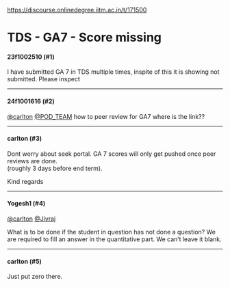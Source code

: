 https://discourse.onlinedegree.iitm.ac.in/t/171500

<html><head><meta charset='utf-8'><title>TDS - GA7 - Score missing</title></head><body>
<h1>TDS - GA7 - Score missing</h1>
<h4>23f1002510 (#1)</h4>
<p>I have submitted GA 7 in TDS multiple times, inspite of this it is showing not submitted. Please inspect</p><hr>

<h4>24f1001616 (#2)</h4>
<p><a class="mention" href="/u/carlton">@carlton</a> <a class="mention" href="/u/pod_team">@POD_TEAM</a> how to peer review for GA7 where is the link??</p><hr>

<h4>carlton (#3)</h4>
<p>Dont worry about seek portal. GA 7 scores will only get pushed once peer reviews are done.<br/>
(roughly 3 days before end term).</p>
<p>Kind regards</p><hr>

<h4>Yogesh1 (#4)</h4>
<p><a class="mention" href="/u/carlton">@carlton</a> <a class="mention" href="/u/jivraj">@Jivraj</a></p>
<p>What is to be done if the student in question has not done a question? We are required to fill an answer in the quantitative part. We can’t leave it blank.</p><hr>

<h4>carlton (#5)</h4>
<p>Just put zero there.